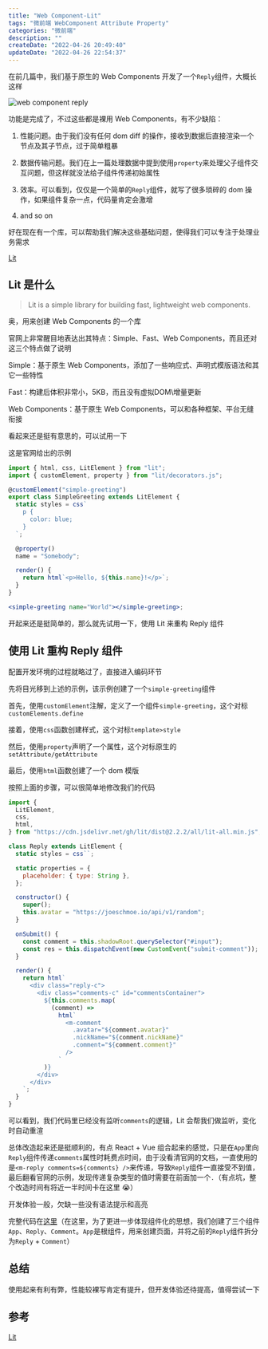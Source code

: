 ```yaml
---
title: "Web Component-Lit"
tags: "微前端 WebComponent Attribute Property"
categories: "微前端"
description: ""
createDate: "2022-04-26 20:49:40"
updateDate: "2022-04-26 22:54:37"
---
```


在前几篇中，我们基于原生的 Web Components 开发了一个`Reply`组件，大概长这样

![web component reply](https://p3-juejin.byteimg.com/tos-cn-i-k3u1fbpfcp/2fa68a485f5242f5b5e1eb75dfc801c1~tplv-k3u1fbpfcp-zoom-1.image)

功能是完成了，不过这些都是裸用 Web Components，有不少缺陷：

1. 性能问题。由于我们没有任何 dom diff 的操作，接收到数据后直接渲染一个节点及其子节点，过于简单粗暴

2. 数据传输问题。我们在上一篇处理数据中提到使用`property`来处理父子组件交互问题，但这样就没法给子组件传递初始属性

3. 效率。可以看到，仅仅是一个简单的`Reply`组件，就写了很多琐碎的 dom 操作，如果组件复杂一点，代码量肯定会激增

4. and so on

好在现在有一个库，可以帮助我们解决这些基础问题，使得我们可以专注于处理业务需求

[Lit](https://lit.dev/)

## Lit 是什么

> Lit is a simple library for building fast, lightweight web components.

奥，用来创建 Web Components 的一个库

官网上非常醒目地表达出其特点：Simple、Fast、Web Components，而且还对这三个特点做了说明

Simple：基于原生 Web Components，添加了一些响应式、声明式模版语法和其它一些特性

Fast：构建后体积非常小，5KB，而且没有虚拟DOM\增量更新

Web Components：基于原生 Web Components，可以和各种框架、平台无缝衔接

看起来还是挺有意思的，可以试用一下

这是官网给出的示例

```jsx
import { html, css, LitElement } from "lit";
import { customElement, property } from "lit/decorators.js";

@customElement("simple-greeting")
export class SimpleGreeting extends LitElement {
  static styles = css`
    p {
      color: blue;
    }
  `;

  @property()
  name = "Somebody";

  render() {
    return html`<p>Hello, ${this.name}!</p>`;
  }
}

<simple-greeting name="World"></simple-greeting>;
```

开起来还是挺简单的，那么就先试用一下，使用 Lit 来重构 Reply 组件

## 使用 Lit 重构 Reply 组件

配置开发环境的过程就略过了，直接进入编码环节

先将目光移到上述的示例，该示例创建了一个`simple-greeting`组件

首先，使用`customElement`注解，定义了一个组件`simple-greeting`，这个对标`customElements.define`

接着，使用`css`函数创建样式，这个对标`template>style`

然后，使用`property`声明了一个属性，这个对标原生的`setAttribute/getAttribute`

最后，使用`html`函数创建了一个 dom 模版

按照上面的步骤，可以很简单地修改我们的代码

```jsx
import {
  LitElement,
  css,
  html,
} from "https://cdn.jsdelivr.net/gh/lit/dist@2.2.2/all/lit-all.min.js";

class Reply extends LitElement {
  static styles = css``;

  static properties = {
    placeholder: { type: String },
  };

  constructor() {
    super();
    this.avatar = "https://joeschmoe.io/api/v1/random";
  }

  onSubmit() {
    const comment = this.shadowRoot.querySelector("#input");
    const res = this.dispatchEvent(new CustomEvent("submit-comment"));
  }

  render() {
    return html`
      <div class="reply-c">
        <div class="comments-c" id="commentsContainer">
          ${this.comments.map(
            (comment) =>
              html`
                <m-comment
                  .avatar="${comment.avatar}"
                  .nickName="${comment.nickName}"
                  .comment="${comment.comment}"
                />
              `
          )}
        </div>
      </div>
    `;
  }
}
```

可以看到，我们代码里已经没有监听`comments`的逻辑，Lit 会帮我们做监听，变化时自动重渲

总体改造起来还是挺顺利的，有点 React + Vue 组合起来的感觉，只是在`App`里向`Reply`组件传递`comments`属性时耗费点时间，由于没看清官网的文档，一直使用的是`<m-reply comments=${comments} />`来传递，导致`Reply`组件一直接受不到值，最后翻看官网的示例，发现传递复杂类型的值时需要在前面加一个`.`（有点坑，整个改造时间有将近一半时间卡在这里 😭）

开发体验一般，欠缺一些没有语法提示和高亮

完整代码在[这里](https://github.com/mrrs878/web-components/blob/main/reply-lit.html)（在这里，为了更进一步体现组件化的思想，我们创建了三个组件`App`、`Reply`、`Comment`。`App`是根组件，用来创建页面，并将之前的`Reply`组件拆分为`Reply` + `Comment`）

## 总结

使用起来有利有弊，性能较裸写肯定有提升，但开发体验还待提高，值得尝试一下

## 参考

[Lit](https://lit.dev/docs/)
